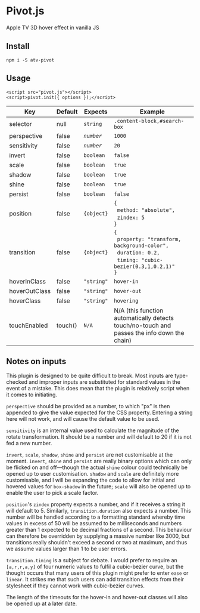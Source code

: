 Pivot.js
=========
Apple TV 3D hover effect in vanilla JS

Install
-----
```
npm i -S atv-pivot
```
Usage
-----
    <script src="pivot.js"></script>
    <script>pivot.init({ options });</script>

Key           |     Default     |  Expects           | Example
--------------|-----------------|--------------------|--------------------------
selector      |     null        | `string`           | `.content-block,#search-box`
perspective   |     false       | *`number`*         | `1000`
sensitivity   |     false       | *`number`*         | `20`
invert        |     false       | `boolean`          | `false`
scale         |     false       | `boolean`          | `true`
shadow        |     false       | `boolean`          | `true`
shine         |     false       | `boolean`          | `true`
persist       |     false       | `boolean`          | `false`
position      |     false       | `{object}`         | `{`<br>&nbsp;&nbsp;`method: "absolute",`<br>&nbsp;&nbsp;`zindex: 5`<br>`}`
transition    |     false       | `{object}`         | `{`<br>&nbsp;&nbsp;`property: "transform, background-color",`<br>&nbsp;&nbsp;`duration: 0.2,`<br>&nbsp;&nbsp;`timing: "cubic-bezier(0.3,1,0.2,1)"`<br>`}`
hoverInClass  |     false       | `"string"`         | `hover-in`
hoverOutClass |     false       | `"string"`         | `hover-out`
hoverClass    |     false       | `"string"`         | `hovering`
touchEnabled  |     touch()     | `N/A`              | N/A (this function automatically detects touch/no-touch and passes the info down the chain)

Notes on inputs
---------------
This plugin is designed to be quite difficult to break. Most inputs are type-checked and improper inputs are substituted for standard values in the event of a mistake. This does mean that the plugin is relatively script when it comes to initiating.

`perspective` should be provided as a number, to which "px" is then appended to give the value expected for the CSS property. Entering a string here will not work, and will cause the default value to be used.

`sensitivity` is an internal value used to calculate the magnitude of the rotate transformation. It should be a number and will default to 20 if it is not fed a new number.

`invert`, `scale`, `shadow`, `shine` and `persist` are not customisable at the moment. `invert`, `shine` and `persist` are really binary options which can only be flicked on and off&mdash;though the actual `shine` colour could technically be opened up to user customisation. `shadow` and `scale` are definitely more customisable, and I will be expanding the code to allow for initial and hovered values for `box-shadow` in the future; `scale` will also be opened up to enable the user to pick a scale factor.

`position`'s `zindex` property expects a number, and if it receives a string it will default to 5. Similarly, `transition.duration` also expects a number. This number will be handled according to a formatting standard whereby time values in excess of 50 will be assumed to be milliseconds and numbers greater than 1 expected to be decimal fractions of a second. This behaviour can therefore be overridden by supplying a massive number like 3000, but transitions really shouldn't exceed a second or two at maximum, and thus we assume values larger than 1 to be user errors.

`transition.timing` is a subject for debate. I would prefer to require an `[a,r,r,a,y]` of four numeric values to fulfil a cubic-bezier curve, but the thought occurs that many users of this plugin might prefer to enter `ease` or `linear`. It strikes me that such users can add transition effects from their stylesheet if they cannot work with cubic-bezier curves.

The length of the timeouts for the hover-in and hover-out classes will also be opened up at a later date.

